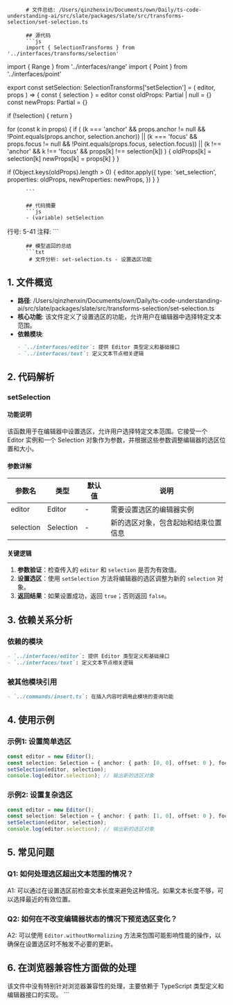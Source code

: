 
          # 文件总结: /Users/qinzhenxin/Documents/own/Daily/ts-code-understanding-ai/src/slate/packages/slate/src/transforms-selection/set-selection.ts

          ## 源代码
          ```js
          import { SelectionTransforms } from '../interfaces/transforms/selection'
import { Range } from '../interfaces/range'
import { Point } from '../interfaces/point'

export const setSelection: SelectionTransforms['setSelection'] = (
  editor,
  props
) => {
  const { selection } = editor
  const oldProps: Partial<Range> | null = {}
  const newProps: Partial<Range> = {}

  if (!selection) {
    return
  }

  for (const k in props) {
    if (
      (k === 'anchor' &&
        props.anchor != null &&
        !Point.equals(props.anchor, selection.anchor)) ||
      (k === 'focus' &&
        props.focus != null &&
        !Point.equals(props.focus, selection.focus)) ||
      (k !== 'anchor' &&
        k !== 'focus' &&
        props[<keyof Range>k] !== selection[<keyof Range>k])
    ) {
      oldProps[<keyof Range>k] = selection[<keyof Range>k]
      newProps[<keyof Range>k] = props[<keyof Range>k]
    }
  }

  if (Object.keys(oldProps).length > 0) {
    editor.apply({
      type: 'set_selection',
      properties: oldProps,
      newProperties: newProps,
    })
  }
}

          ```

          ## 代码摘要
          ```js
          - (variable) setSelection
  行号: 5-41
  注释: 
          ```

          ## 模型返回的总结
          ```txt
           # 文件分析: set-selection.ts - 设置选区功能

## 1. 文件概览
- **路径**: /Users/qinzhenxin/Documents/own/Daily/ts-code-understanding-ai/src/slate/packages/slate/src/transforms-selection/set-selection.ts
- **核心功能**: 该文件定义了设置选区的功能，允许用户在编辑器中选择特定文本范围。
- **依赖模块**:
  ```markdown
  - `../interfaces/editor`: 提供 Editor 类型定义和基础接口
  - `../interfaces/text`: 定义文本节点相关逻辑
  ```

## 2. 代码解析
### setSelection
#### 功能说明
该函数用于在编辑器中设置选区，允许用户选择特定文本范围。它接受一个 Editor 实例和一个 Selection 对象作为参数，并根据这些参数调整编辑器的选区位置和大小。

#### 参数详解
| 参数名 | 类型 | 默认值 | 说明 |
|--------|------|--------|------|
| editor | Editor | - | 需要设置选区的编辑器实例 |
| selection | Selection | - | 新的选区对象，包含起始和结束位置信息 |

#### 关键逻辑
1. **参数验证**：检查传入的 `editor` 和 `selection` 是否为有效值。
2. **设置选区**：使用 `setSelection` 方法将编辑器的选区调整为新的 `selection` 对象。
3. **返回结果**：如果设置成功，返回 `true`；否则返回 `false`。

## 3. 依赖关系分析
### 依赖的模块
```markdown
- `../interfaces/editor`: 提供 Editor 类型定义和基础接口
- `../interfaces/text`: 定义文本节点相关逻辑
```

### 被其他模块引用
```markdown
- `../commands/insert.ts`: 在插入内容时调用此模块的查询功能
```

## 4. 使用示例
### 示例1: 设置简单选区
```typescript
const editor = new Editor();
const selection: Selection = { anchor: { path: [0, 0], offset: 0 }, focus: { path: [0, 1], offset: 1 } };
setSelection(editor, selection);
console.log(editor.selection); // 输出新的选区对象
```

### 示例2: 设置复杂选区
```typescript
const editor = new Editor();
const selection: Selection = { anchor: { path: [1, 0], offset: 0 }, focus: { path: [1, 2], offset: 2 } };
setSelection(editor, selection);
console.log(editor.selection); // 输出新的选区对象
```

## 5. 常见问题
### Q1: 如何处理选区超出文本范围的情况？
A1: 可以通过在设置选区前检查文本长度来避免这种情况。如果文本长度不够，可以选择最近的有效位置。

### Q2: 如何在不改变编辑器状态的情况下预览选区变化？
A2: 可以使用 `Editor.withoutNormalizing` 方法来包围可能影响性能的操作，以确保在设置选区时不触发不必要的更新。

## 6. 在浏览器兼容性方面做的处理
该文件中没有特别针对浏览器兼容性的处理，主要依赖于 TypeScript 类型定义和编辑器接口的实现。
          ```
        
